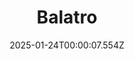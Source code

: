 ---
title: "Balatro"
id: 2379780
date: 2025-01-24T00:00:07.554Z
link: games/steam/recent/balatro
image: http://media.steampowered.com/steamcommunity/public/images/apps/2379780/b6018068070ab0e23561694c11f7950dd6f4c752.jpg
playtime_2weeks: 513
playtime_forever: 5769
playtime_windows_forever: 0
playtime_mac_forever: 192
playtime_linux_forever: 5576
playtime_deck_forever: 5576
---